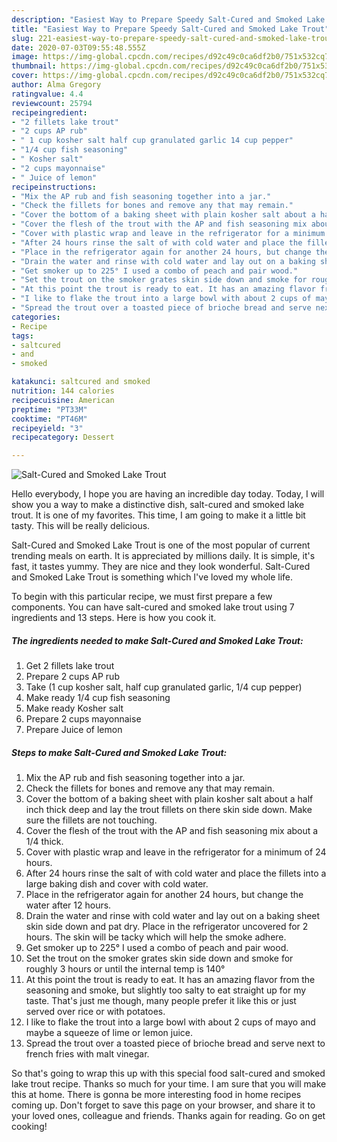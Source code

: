 ```yaml
---
description: "Easiest Way to Prepare Speedy Salt-Cured and Smoked Lake Trout"
title: "Easiest Way to Prepare Speedy Salt-Cured and Smoked Lake Trout"
slug: 221-easiest-way-to-prepare-speedy-salt-cured-and-smoked-lake-trout
date: 2020-07-03T09:55:48.555Z
image: https://img-global.cpcdn.com/recipes/d92c49c0ca6df2b0/751x532cq70/salt-cured-and-smoked-lake-trout-recipe-main-photo.jpg
thumbnail: https://img-global.cpcdn.com/recipes/d92c49c0ca6df2b0/751x532cq70/salt-cured-and-smoked-lake-trout-recipe-main-photo.jpg
cover: https://img-global.cpcdn.com/recipes/d92c49c0ca6df2b0/751x532cq70/salt-cured-and-smoked-lake-trout-recipe-main-photo.jpg
author: Alma Gregory
ratingvalue: 4.4
reviewcount: 25794
recipeingredient:
- "2 fillets lake trout"
- "2 cups AP rub"
- " 1 cup kosher salt half cup granulated garlic 14 cup pepper"
- "1/4 cup fish seasoning"
- " Kosher salt"
- "2 cups mayonnaise"
- " Juice of lemon"
recipeinstructions:
- "Mix the AP rub and fish seasoning together into a jar."
- "Check the fillets for bones and remove any that may remain."
- "Cover the bottom of a baking sheet with plain kosher salt about a half inch thick deep and lay the trout fillets on there skin side down. Make sure the fillets are not touching."
- "Cover the flesh of the trout with the AP and fish seasoning mix about a 1/4 thick."
- "Cover with plastic wrap and leave in the refrigerator for a minimum of 24 hours."
- "After 24 hours rinse the salt of with cold water and place the fillets into a large baking dish and cover with cold water."
- "Place in the refrigerator again for another 24 hours, but change the water after 12 hours."
- "Drain the water and rinse with cold water and lay out on a baking sheet skin side down and pat dry. Place in the refrigerator uncovered for 2 hours. The skin will be tacky which will help the smoke adhere."
- "Get smoker up to 225° I used a combo of peach and pair wood."
- "Set the trout on the smoker grates skin side down and smoke for roughly 3 hours or until the internal temp is 140°"
- "At this point the trout is ready to eat. It has an amazing flavor from the seasoning and smoke, but slightly too salty to eat straight up for my taste. That&#39;s just me though, many people prefer it like this or just served over rice or with potatoes."
- "I like to flake the trout into a large bowl with about 2 cups of mayo and maybe a squeeze of lime or lemon juice."
- "Spread the trout over a toasted piece of brioche bread and serve next to french fries with malt vinegar."
categories:
- Recipe
tags:
- saltcured
- and
- smoked

katakunci: saltcured and smoked 
nutrition: 144 calories
recipecuisine: American
preptime: "PT33M"
cooktime: "PT46M"
recipeyield: "3"
recipecategory: Dessert

---
```



![Salt-Cured and Smoked Lake Trout](https://img-global.cpcdn.com/recipes/d92c49c0ca6df2b0/751x532cq70/salt-cured-and-smoked-lake-trout-recipe-main-photo.jpg)

Hello everybody, I hope you are having an incredible day today. Today, I will show you a way to make a distinctive dish, salt-cured and smoked lake trout. It is one of my favorites. This time, I am going to make it a little bit tasty. This will be really delicious.



Salt-Cured and Smoked Lake Trout is one of the most popular of current trending meals on earth. It is appreciated by millions daily. It is simple, it's fast, it tastes yummy. They are nice and they look wonderful. Salt-Cured and Smoked Lake Trout is something which I've loved my whole life.


To begin with this particular recipe, we must first prepare a few components. You can have salt-cured and smoked lake trout using 7 ingredients and 13 steps. Here is how you cook it.

<!--inarticleads1-->

##### The ingredients needed to make Salt-Cured and Smoked Lake Trout:

1. Get 2 fillets lake trout
1. Prepare 2 cups AP rub
1. Take  (1 cup kosher salt, half cup granulated garlic, 1/4 cup pepper)
1. Make ready 1/4 cup fish seasoning
1. Make ready  Kosher salt
1. Prepare 2 cups mayonnaise
1. Prepare  Juice of lemon




<!--inarticleads2-->

##### Steps to make Salt-Cured and Smoked Lake Trout:

1. Mix the AP rub and fish seasoning together into a jar.
1. Check the fillets for bones and remove any that may remain.
1. Cover the bottom of a baking sheet with plain kosher salt about a half inch thick deep and lay the trout fillets on there skin side down. Make sure the fillets are not touching.
1. Cover the flesh of the trout with the AP and fish seasoning mix about a 1/4 thick.
1. Cover with plastic wrap and leave in the refrigerator for a minimum of 24 hours.
1. After 24 hours rinse the salt of with cold water and place the fillets into a large baking dish and cover with cold water.
1. Place in the refrigerator again for another 24 hours, but change the water after 12 hours.
1. Drain the water and rinse with cold water and lay out on a baking sheet skin side down and pat dry. Place in the refrigerator uncovered for 2 hours. The skin will be tacky which will help the smoke adhere.
1. Get smoker up to 225° I used a combo of peach and pair wood.
1. Set the trout on the smoker grates skin side down and smoke for roughly 3 hours or until the internal temp is 140°
1. At this point the trout is ready to eat. It has an amazing flavor from the seasoning and smoke, but slightly too salty to eat straight up for my taste. That&#39;s just me though, many people prefer it like this or just served over rice or with potatoes.
1. I like to flake the trout into a large bowl with about 2 cups of mayo and maybe a squeeze of lime or lemon juice.
1. Spread the trout over a toasted piece of brioche bread and serve next to french fries with malt vinegar.




So that's going to wrap this up with this special food salt-cured and smoked lake trout recipe. Thanks so much for your time. I am sure that you will make this at home. There is gonna be more interesting food in home recipes coming up. Don't forget to save this page on your browser, and share it to your loved ones, colleague and friends. Thanks again for reading. Go on get cooking!
